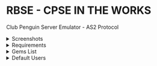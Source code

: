 # RBSE - CPSE IN THE WORKS
Club Penguin Server Emulator - AS2 Protocol

<details> 
<summary>Screenshots</summary>

![Console](https://s28.postimg.org/ajbfini1p/Screenshot_from_2017-05-18_12_23_24.png)
![Buddy_Online](https://s17.postimg.org/za24gnon3/Screenshot_from_2017-05-15_03_50_12.png)
![Buddy_Accept](https://s17.postimg.org/5w6e12lxb/Screenshot_from_2017-05-15_03_49_40.png)
![Postcards](https://s12.postimg.org/ibs3lkwb1/Screenshot_from_2017-05-15_15_05_53.png)
![Igloos](https://s12.postimg.org/dom1jt8y5/Screenshot_from_2017-05-15_15_06_17.png)
![Stampbook](https://s27.postimg.org/7nev46o5v/Screenshot_from_2017-05-15_15_21_07.png)
![ConnectFour](https://s14.postimg.org/62gjrhmxd/Screenshot_from_2017-06-04_17_57_00.png)
![Mancala](https://s17.postimg.org/ij1qx3ljz/Screenshot_from_2017-06-05_00_02_52.png)

</details>

<details>
<summary>Requirements</summary>
<ul>
  <li>Apache2/Nginx</li>
  <li>Ruby 2.4</li>
  <li>PHP 5.5+</li>
  <li>MySQL</li>
  <li>DBMS (Database Management Software)</li>
  <li>Gems List</li>
  <li>AS2 Mediaserver</li>
</ul> 
</details>

<details> 
<summary>Gems List</summary>
<ul>
  <li>rails</li>
  <li>activesupport</li>
  <li>curb</li>
  <li>log4r</li>
  <li>time</li>
  <li>nokogiri</li>
  <li>mysql2</li>
  <li>mysql2-cs-bind</li>
  <li>json</li>
  <li>digest</li>
  <li>bcrypt</li>
  <li>date</li>
  <li>socket</li>
  <li>to_bool</li>
  <li>typhoeus</li>
  <li>time_difference</li>
  <li>connection_pool</li>
  <li>htmlentities</li>
</ul> 
</details>


<details>
<summary>Default Users</summary>
<b>Username:</b> Lynx <br>
<b>Password:</b> passwordtest
<br><br>
<b>Username:</b> Test <br>
<b>Password:</b> passwordtest
</details>
